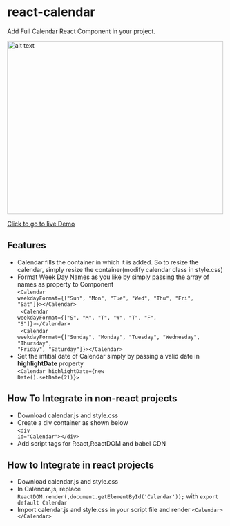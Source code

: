 # react-calendar
Add Full Calendar React Component in your project.

<img src="https://firebasestorage.googleapis.com/v0/b/storeroom-72874.appspot.com/o/images%2Freact-calendar-image.PNG?alt=media&token=07ab03f4-98ca-4d06-b15c-fc5fbd5184be" alt="alt text" width="500px" height="400px">

<a href="https://bhatiagurpreet.github.io/react-calendar/">Click to go to live Demo</a>
<h2>Features</h2>

* Calendar fills the container in which it is added. So to resize the calendar, simply resize the container(modify calendar class in style.css)
* Format Week Day Names as you like by simply passing the array of names as property to Component<br>
  <code>&lt;Calendar weekdayFormat={["Sun", "Mon", "Tue", "Wed", "Thu", "Fri", "Sat"]}>&lt;/Calendar></code>
  <br><code> &lt;Calendar weekdayFormat={["S", "M", "T", "W", "T", "F", "S"]}>&lt;/Calendar></code>
  <br><code> &lt;Calendar weekdayFormat={["Sunday", "Monday", "Tuesday", "Wednesday", "Thursday", "Friday", "Saturday"]}>&lt;/Calendar></code>
* Set the intitial date of Calendar simply by passing a valid date in <b>highlightDate</b> property
<br><code><Calendar highlightDate={new Date().setDate(21)}></code>
 
<h2>How To Integrate in non-react projects</h2>

* Download calendar.js and style.css
* Create a div container as shown below<br>
<code>&lt;div id="Calendar">&lt;/div></code>
* Add script tags for React,ReactDOM and babel CDN

<h2>How to Integrate in react projects</h2>

* Download calendar.js and style.css
* In Calendar.js, replace <code>ReactDOM.render(<Calendar></Calendar>,document.getElementById('Calendar'));</code> with <code>export default Calendar</code>
* Import calendar.js and style.css in your script file and render <code>&lt;Calendar>&lt;/Calendar></code>
